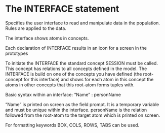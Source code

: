 # The INTERFACE statement

Specifies the user interface to read and manipulate data in the population. Rules are applied to the data.

The interface shows atoms in concepts.

Each declaration of INTERFACE results in an icon for a screen in the prototypes

To initiate the INTERFACE the standard concept SESSION must be called. This concept has relations to all concepts defined in the model.
The INTERFACE is build on one of the concepts you have defined (the root-concept for this interface) and shows for each atom in this concept the atoms in other concepts that this root-atom forms tuples with.

Basic syntax within an interface:
“Name” : personName

“Name” is printed on screen as the field prompt. It is a temporary variable and must be unique within the interface.
personName is the relation followed from the root-atom to the target atom which is printed on screen.

For formatting keywords BOX, COLS, ROWS, TABS can be used.


